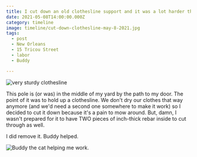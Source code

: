 ```yaml
---
title: I cut down an old clothesline support and it was a lot harder than I thought it would be.
date: 2021-05-08T14:00:00.000Z
category: timeline
image: timeline/cut-down-clothesline-may-8-2021.jpg
tags:
  - post 
  - New Orleans
  - 15 Tricou Street
  - labor
  - Buddy

---
```


![very sturdy clothesline](/static/img/timeline/cut-down-clothesline-may-8-2021.jpg "very sturdy clothesline")

This pole is (or was) in the middle of my yard by the path to my door. The point of it was to hold up a clothesline. We don't dry our clothes that way anymore (and we'd need a second one somewhere to make it work) so I decided to cut it down because it's a pain to mow around. But, damn, I wasn't prepared for it to have TWO pieces of inch-thick rebar inside to cut through as well.

I did remove it. Buddy helped.

![Buddy the cat helping me work.](/static/img/buddy/buddy-helping-may-8-2021.jpg "Buddy the cat helping me work.")